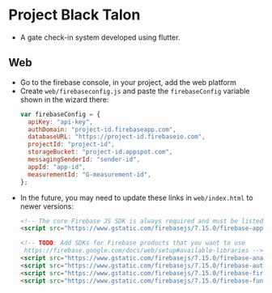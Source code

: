 # Project Black Talon
- A gate check-in system developed using flutter.

## Web
- Go to the firebase console, in your project, add the web platform
- Create `web/firebaseconfig.js` and paste the `firebaseConfig` variable shown in the wizard there:
  ```javascript
  var firebaseConfig = {
    apiKey: "api-key",
    authDomain: "project-id.firebaseapp.com",
    databaseURL: "https://project-id.firebaseio.com",
    projectId: "project-id",
    storageBucket: "project-id.appspot.com",
    messagingSenderId: "sender-id",
    appId: "app-id",
    measurementId: "G-measurement-id",
  };
  ```
- In the future, you may need to update these links in `web/index.html` to newer versions:
  ```html
  <!-- The core Firebase JS SDK is always required and must be listed first -->
  <script src="https://www.gstatic.com/firebasejs/7.15.0/firebase-app.js"></script>

  <!-- TODO: Add SDKs for Firebase products that you want to use
   https://firebase.google.com/docs/web/setup#available-libraries -->
  <script src="https://www.gstatic.com/firebasejs/7.15.0/firebase-analytics.js"></script>
  <script src="https://www.gstatic.com/firebasejs/7.15.0/firebase-auth.js"></script>
  <script src="https://www.gstatic.com/firebasejs/7.15.0/firebase-firestore.js"></script>
  <script src="https://www.gstatic.com/firebasejs/7.15.0/firebase-functions.js"></script>
  ```
